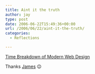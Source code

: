 ```yaml
---
title: Aint it the truth
author: jay
type: post
date: 2006-06-22T15:49:36+00:00
url: /2006/06/22/aint-it-the-truth/
categories:
  - Reflections

---
```

[Time Breakdown of Modern Web Design][1]

Thanks [James][2] 😉

 [1]: http://poisonedminds.com/comics/pm20060621.png
 [2]: http://www.robinsonhouse.com/2006/06/22/links-for-2006-06-22/